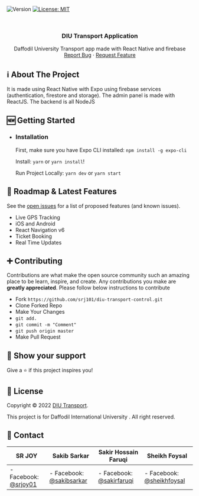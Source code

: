 ![Version](https://img.shields.io/badge/version-1.0-blue.svg?cacheSeconds=2592000)
[![License: MIT](https://img.shields.io/badge/License-MIT-yellow.svg)](https://opensource.org/licenses/MIT)

<!-- PROJECT LOGO -->
<br />
<p align="center">

  <h3 align="center">DIU Transport Application</h3>

  <p align="center">
    Daffodil University Transport app made with React Native and firebase
    <br />
    <a href="https://github.com/srj101/diu-transport-control/issues">Report Bug</a>
    ·
    <a href="https://github.com/srj101/diu-transport-control/issues">Request Feature</a>
  </p>
</p>

<!-- ABOUT THE PROJECT -->

## ℹ️ About The Project

<!-- ![alt text](assets/images/AppP1.png "App P1")
![alt text](assets/images/AppP2.png "App P2") -->

It is made using React Native with Expo using firebase services (authentication, firestore and storage).
The admin panel is made with ReactJS.
The backend is all NodeJS

## 🆕 Getting Started

<!-- GETTING STARTED -->

- ### **Installation**

  First, make sure you have Expo CLI installed: `npm install -g expo-cli`

  Install: `yarn` or `yarn install`!

  Run Project Locally: `yarn dev` or `yarn start`

## 🚧 Roadmap & Latest Features

See the [open issues](https://github.com/srj101/diu-transport-control/issues) for a list of proposed features (and known issues).

- Live GPS Tracking
- iOS and Android
- React Navigation v6
- Ticket Booking
- Real Time Updates

<!-- CONTRIBUTING -->

## ➕ Contributing

Contributions are what make the open source community such an amazing place to be learn, inspire, and create. Any contributions you make are **greatly appreciated**. Please follow below instructions to contribute

- Fork `https://github.com/srj101/diu-transport-control.git`
- Clone Forked Repo
- Make Your Changes
- `git add.`
- `git commit -m "Comment"`
- `git push origin master`
- Make Pull Request

## 🌟 Show your support

Give a ⭐️ if this project inspires you!

## 📝 License

Copyright © 2022 [DIU Transport](https://github.com/srj101/diu-transport-control).

This project is for Daffodil International University . All right reserved.

<!-- CONTACT -->

## 👤 Contact

| **SR JOY**                                           | **Sakib Sarkar**                                         | **Sakir Hossain Faruqi**                                 | **Sheikh Foysal**                                         |
| ---------------------------------------------------- | -------------------------------------------------------- | -------------------------------------------------------- | --------------------------------------------------------- |
| - Facebook: [@srjoy01](https://facebook.com/srjoy01) | - Facebook: [@sakibsarkar](https://facebook.com/srjoy01) | - Facebook: [@sakirfaruqi](https://facebook.com/srjoy01) | - Facebook: [@sheikhfoysal](https://facebook.com/srjoy01) |
